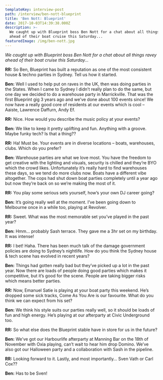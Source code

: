 ```yaml
---
templateKey: interview-post
path: /interview/ben-nott-blueprint
title: 'Ben Nott: Blueprint'
date: 2017-10-03T14:39:38.000Z
description: >-
  We caught up with Blueprint boss Ben Nott for a chat about all things ravey
  ahead of their boat cruise this Saturday...
featuredImage: /img/ben-nott.jpg
---
```

_We caught up with Blueprint boss Ben Nott for a chat about all things ravey ahead of their boat cruise this Saturday..._

**RR:** So Ben, Blueprint has built a reputation as one of the most consistent house & techno parties in Sydney. Tell us how it started.

**Ben:** Well I used to help put on raves in the UK, then was doing parties in the States. When I came to Sydney I didn’t really plan to do the same, but one day we decided to do a warehouse party in Marrickville. That was the first Blueprint gig 3 years ago and we’ve done about 100 events since! We now have a really good core of residents at our events which is cool – Aaiste, Lawrence Daffurn, Andy Ef.

**RR:** Nice. How would you describe the music policy at your events?

**Ben:** We like to keep it pretty uplifting and fun. Anything with a groove. Maybe funky tech? Is that a thing??

**RR:** Ha! Must be. Your events are in diverse locations – boats, warehouses, clubs. Which do you prefer?

**Ben:** Warehouse parties are what we love most. You have the freedom to get creative with the lighting and visuals, security is chilled and they’re BYO which the crowd likes. Unfortunately it’s really hard to find warehouses these days, so we tend do more clubs now. Boats have a different vibe altogether. The cops had shut down boat parties completely until a year ago but now they’re back on so we’re making the most of it.

**RR:** You play some serious sets yourself, how’s your own DJ career going?

**Ben:** It’s going really well at the moment. I’ve been going down to Melbourne once in a while too, playing at Revolver.

**RR:** Sweet. What was the most memorable set you’ve played in the past year?

**Ben:** Hmm… probably Sash terrace. They gave me a 3hr set on my birthday. It was intense!

**RR:** I bet! Haha. There has been much talk of the damage government policies are doing to Sydney’s nightlife. How do you think the Sydney house & tech scene has evolved in recent years?

**Ben:** Things had gotten really bad but they’ve picked up a lot in the past year. Now there are loads of people doing good parties which makes it competitive, but it’s good for the scene. People are taking bigger risks which means better parties.

**RR:** Now, Emanuel Satie is playing at your boat party this weekend. He’s dropped some sick tracks, Come As You Are is our favourite. What do you think we can expect from his set?

**Ben:** We think his style suits our parties really well, so it should be loads of fun and high energy. He’s playing at our afterparty at Civic Underground too.

**RR:** So what else does the Blueprint stable have in store for us in the future?

**Ben:** We’ve got our Harbourlife afterparty at Manning Bar on the 18th of November with Oxia playing, can’t wait to hear him drop Domino. We’ve also got our Halloween party and a collaboration with Sash in the pipeline.

**RR:** Looking forward to it. Lastly, and most importantly… Sven Vath or Carl Cox??

**Ben:** Has to be Sven!
